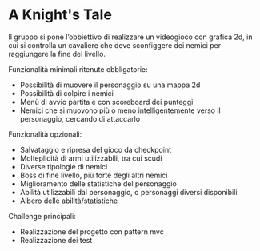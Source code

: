 # A Knight's Tale

Il gruppo si pone l’obbiettivo di realizzare un videogioco con grafica 2d, in cui si controlla un cavaliere che deve
sconfiggere dei nemici per raggiungere la fine del livello.

Funzionalità minimali ritenute obbligatorie:

- Possibilità di muovere il personaggio su una mappa 2d
- Possibilità di colpire i nemici
- Menù di avvio partita e con scoreboard dei punteggi
- Nemici che si muovono più o meno intelligentemente verso il personaggio, cercando di attaccarlo

Funzionalità opzionali:

- Salvataggio e ripresa del gioco da checkpoint
- Molteplicità di armi utilizzabili, tra cui scudi
- Diverse tipologie di nemici
- Boss di fine livello, più forte degli altri nemici
- Miglioramento delle statistiche del personaggio
- Abilità utilizzabili dal personaggio, o personaggi diversi disponibili
- Albero delle abilità/statistiche

Challenge principali:

- Realizzazione del progetto con pattern mvc
- Realizzazione dei test
